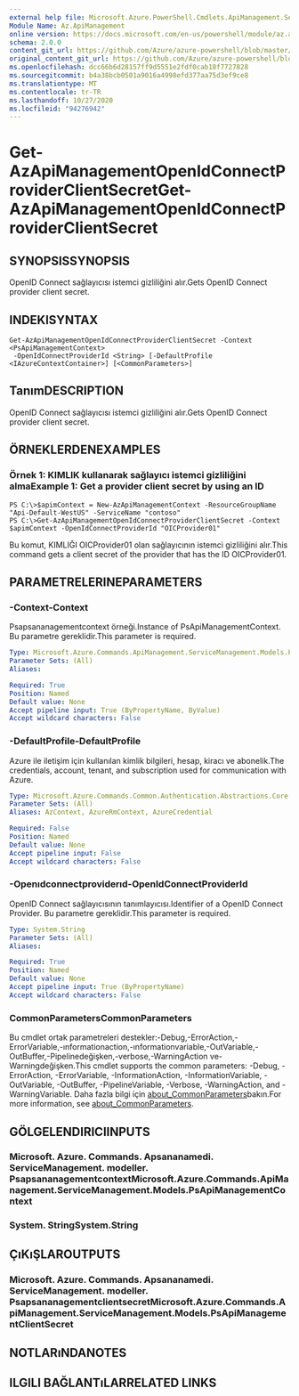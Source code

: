 ```yaml
---
external help file: Microsoft.Azure.PowerShell.Cmdlets.ApiManagement.ServiceManagement.dll-Help.xml
Module Name: Az.ApiManagement
online version: https://docs.microsoft.com/en-us/powershell/module/az.apimanagement/get-azapimanagementopenidconnectproviderclientsecret
schema: 2.0.0
content_git_url: https://github.com/Azure/azure-powershell/blob/master/src/ApiManagement/ApiManagement/help/Get-AzApiManagementOpenIdConnectProviderClientSecret.md
original_content_git_url: https://github.com/Azure/azure-powershell/blob/master/src/ApiManagement/ApiManagement/help/Get-AzApiManagementOpenIdConnectProviderClientSecret.md
ms.openlocfilehash: dcc66b6d28157ff9d5551e2fdf0cab18f7727828
ms.sourcegitcommit: b4a38bcb0501a9016a4998efd377aa75d3ef9ce8
ms.translationtype: MT
ms.contentlocale: tr-TR
ms.lasthandoff: 10/27/2020
ms.locfileid: "94276942"
---
```

# <span data-ttu-id="0f767-101">Get-AzApiManagementOpenIdConnectProviderClientSecret</span><span class="sxs-lookup"><span data-stu-id="0f767-101">Get-AzApiManagementOpenIdConnectProviderClientSecret</span></span>

## <span data-ttu-id="0f767-102">SYNOPSIS</span><span class="sxs-lookup"><span data-stu-id="0f767-102">SYNOPSIS</span></span>
<span data-ttu-id="0f767-103">OpenID Connect sağlayıcısı istemci gizliliğini alır.</span><span class="sxs-lookup"><span data-stu-id="0f767-103">Gets OpenID Connect provider client secret.</span></span>

## <span data-ttu-id="0f767-104">INDEKI</span><span class="sxs-lookup"><span data-stu-id="0f767-104">SYNTAX</span></span>

```
Get-AzApiManagementOpenIdConnectProviderClientSecret -Context <PsApiManagementContext>
 -OpenIdConnectProviderId <String> [-DefaultProfile <IAzureContextContainer>] [<CommonParameters>]
```

## <span data-ttu-id="0f767-105">Tanım</span><span class="sxs-lookup"><span data-stu-id="0f767-105">DESCRIPTION</span></span>
<span data-ttu-id="0f767-106">OpenID Connect sağlayıcısı istemci gizliliğini alır.</span><span class="sxs-lookup"><span data-stu-id="0f767-106">Gets OpenID Connect provider client secret.</span></span>

## <span data-ttu-id="0f767-107">ÖRNEKLERDEN</span><span class="sxs-lookup"><span data-stu-id="0f767-107">EXAMPLES</span></span>

### <span data-ttu-id="0f767-108">Örnek 1: KIMLIK kullanarak sağlayıcı istemci gizliliğini alma</span><span class="sxs-lookup"><span data-stu-id="0f767-108">Example 1: Get a provider client secret by using an ID</span></span>
```
PS C:\>$apimContext = New-AzApiManagementContext -ResourceGroupName "Api-Default-WestUS" -ServiceName "contoso"
PS C:\>Get-AzApiManagementOpenIdConnectProviderClientSecret -Context $apimContext -OpenIdConnectProviderId "OICProvider01"
```

<span data-ttu-id="0f767-109">Bu komut, KIMLIĞI OICProvider01 olan sağlayıcının istemci gizliliğini alır.</span><span class="sxs-lookup"><span data-stu-id="0f767-109">This command gets a client secret of the provider that has the ID OICProvider01.</span></span>

## <span data-ttu-id="0f767-110">PARAMETRELERINE</span><span class="sxs-lookup"><span data-stu-id="0f767-110">PARAMETERS</span></span>

### <span data-ttu-id="0f767-111">-Context</span><span class="sxs-lookup"><span data-stu-id="0f767-111">-Context</span></span>
<span data-ttu-id="0f767-112">Psapsananagementcontext örneği.</span><span class="sxs-lookup"><span data-stu-id="0f767-112">Instance of PsApiManagementContext.</span></span>
<span data-ttu-id="0f767-113">Bu parametre gereklidir.</span><span class="sxs-lookup"><span data-stu-id="0f767-113">This parameter is required.</span></span>

```yaml
Type: Microsoft.Azure.Commands.ApiManagement.ServiceManagement.Models.PsApiManagementContext
Parameter Sets: (All)
Aliases:

Required: True
Position: Named
Default value: None
Accept pipeline input: True (ByPropertyName, ByValue)
Accept wildcard characters: False
```

### <span data-ttu-id="0f767-114">-DefaultProfile</span><span class="sxs-lookup"><span data-stu-id="0f767-114">-DefaultProfile</span></span>
<span data-ttu-id="0f767-115">Azure ile iletişim için kullanılan kimlik bilgileri, hesap, kiracı ve abonelik.</span><span class="sxs-lookup"><span data-stu-id="0f767-115">The credentials, account, tenant, and subscription used for communication with Azure.</span></span>

```yaml
Type: Microsoft.Azure.Commands.Common.Authentication.Abstractions.Core.IAzureContextContainer
Parameter Sets: (All)
Aliases: AzContext, AzureRmContext, AzureCredential

Required: False
Position: Named
Default value: None
Accept pipeline input: False
Accept wildcard characters: False
```

### <span data-ttu-id="0f767-116">-Openıdconnectproviderıd</span><span class="sxs-lookup"><span data-stu-id="0f767-116">-OpenIdConnectProviderId</span></span>
<span data-ttu-id="0f767-117">OpenID Connect sağlayıcısının tanımlayıcısı.</span><span class="sxs-lookup"><span data-stu-id="0f767-117">Identifier of a OpenID Connect Provider.</span></span>
<span data-ttu-id="0f767-118">Bu parametre gereklidir.</span><span class="sxs-lookup"><span data-stu-id="0f767-118">This parameter is required.</span></span>

```yaml
Type: System.String
Parameter Sets: (All)
Aliases:

Required: True
Position: Named
Default value: None
Accept pipeline input: True (ByPropertyName)
Accept wildcard characters: False
```

### <span data-ttu-id="0f767-119">CommonParameters</span><span class="sxs-lookup"><span data-stu-id="0f767-119">CommonParameters</span></span>
<span data-ttu-id="0f767-120">Bu cmdlet ortak parametreleri destekler:-Debug,-ErrorAction,-ErrorVariable,-ınformationaction,-ınformationvariable,-OutVariable,-OutBuffer,-Pipelinedeğişken,-verbose,-WarningAction ve-Warningdeğişken.</span><span class="sxs-lookup"><span data-stu-id="0f767-120">This cmdlet supports the common parameters: -Debug, -ErrorAction, -ErrorVariable, -InformationAction, -InformationVariable, -OutVariable, -OutBuffer, -PipelineVariable, -Verbose, -WarningAction, and -WarningVariable.</span></span> <span data-ttu-id="0f767-121">Daha fazla bilgi için [about_CommonParameters](http://go.microsoft.com/fwlink/?LinkID=113216)bakın.</span><span class="sxs-lookup"><span data-stu-id="0f767-121">For more information, see [about_CommonParameters](http://go.microsoft.com/fwlink/?LinkID=113216).</span></span>

## <span data-ttu-id="0f767-122">GÖLGELENDIRICI</span><span class="sxs-lookup"><span data-stu-id="0f767-122">INPUTS</span></span>

### <span data-ttu-id="0f767-123">Microsoft. Azure. Commands. Apsananamedi. ServiceManagement. modeller. Psapsananagementcontext</span><span class="sxs-lookup"><span data-stu-id="0f767-123">Microsoft.Azure.Commands.ApiManagement.ServiceManagement.Models.PsApiManagementContext</span></span>

### <span data-ttu-id="0f767-124">System. String</span><span class="sxs-lookup"><span data-stu-id="0f767-124">System.String</span></span>

## <span data-ttu-id="0f767-125">ÇıKıŞLAR</span><span class="sxs-lookup"><span data-stu-id="0f767-125">OUTPUTS</span></span>

### <span data-ttu-id="0f767-126">Microsoft. Azure. Commands. Apsananamedi. ServiceManagement. modeller. Psapsananagementclientsecret</span><span class="sxs-lookup"><span data-stu-id="0f767-126">Microsoft.Azure.Commands.ApiManagement.ServiceManagement.Models.PsApiManagementClientSecret</span></span>

## <span data-ttu-id="0f767-127">NOTLARıNDA</span><span class="sxs-lookup"><span data-stu-id="0f767-127">NOTES</span></span>

## <span data-ttu-id="0f767-128">ILGILI BAĞLANTıLAR</span><span class="sxs-lookup"><span data-stu-id="0f767-128">RELATED LINKS</span></span>
